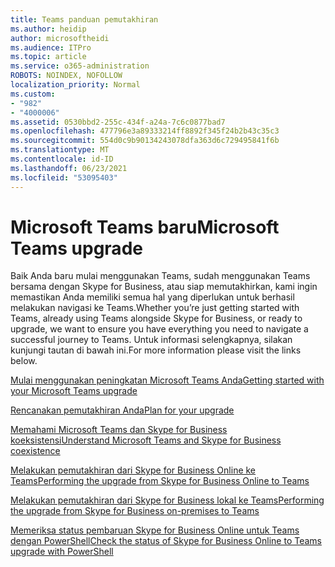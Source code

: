 ```yaml
---
title: Teams panduan pemutakhiran
ms.author: heidip
author: microsoftheidi
ms.audience: ITPro
ms.topic: article
ms.service: o365-administration
ROBOTS: NOINDEX, NOFOLLOW
localization_priority: Normal
ms.custom:
- "982"
- "4000006"
ms.assetid: 0530bbd2-255c-434f-a24a-7c6c0877bad7
ms.openlocfilehash: 477796e3a89333214ff8892f345f24b2b43c35c3
ms.sourcegitcommit: 554d0c9b90134243078dfa363d6c729495841f6b
ms.translationtype: MT
ms.contentlocale: id-ID
ms.lasthandoff: 06/23/2021
ms.locfileid: "53095403"
---
```

# <a name="microsoft-teams-upgrade"></a><span data-ttu-id="e2760-102">Microsoft Teams baru</span><span class="sxs-lookup"><span data-stu-id="e2760-102">Microsoft Teams upgrade</span></span>

<span data-ttu-id="e2760-103">Baik Anda baru mulai menggunakan Teams, sudah menggunakan Teams bersama dengan Skype for Business, atau siap memutakhirkan, kami ingin memastikan Anda memiliki semua hal yang diperlukan untuk berhasil melakukan navigasi ke Teams.</span><span class="sxs-lookup"><span data-stu-id="e2760-103">Whether you’re just getting started with Teams, already using Teams alongside Skype for Business, or ready to upgrade, we want to ensure you have everything you need to navigate a successful journey to Teams.</span></span> <span data-ttu-id="e2760-104">Untuk informasi selengkapnya, silakan kunjungi tautan di bawah ini.</span><span class="sxs-lookup"><span data-stu-id="e2760-104">For more information please visit the links below.</span></span>

[<span data-ttu-id="e2760-105">Mulai menggunakan peningkatan Microsoft Teams Anda</span><span class="sxs-lookup"><span data-stu-id="e2760-105">Getting started with your Microsoft Teams upgrade</span></span>](/MicrosoftTeams/upgrade-start-here)

[<span data-ttu-id="e2760-106">Rencanakan pemutakhiran Anda</span><span class="sxs-lookup"><span data-stu-id="e2760-106">Plan for your upgrade</span></span>](/MicrosoftTeams/upgrade-plan-journey)

[<span data-ttu-id="e2760-107">Memahami Microsoft Teams dan Skype for Business koeksistensi</span><span class="sxs-lookup"><span data-stu-id="e2760-107">Understand Microsoft Teams and Skype for Business coexistence</span></span>](/MicrosoftTeams/teams-and-skypeforbusiness-coexistence-and-interoperability)

[<span data-ttu-id="e2760-108">Melakukan pemutakhiran dari Skype for Business Online ke Teams</span><span class="sxs-lookup"><span data-stu-id="e2760-108">Performing the upgrade from Skype for Business Online to Teams</span></span>](/MicrosoftTeams/upgrade-to-teams-execute-skypeforbusinessonline)

[<span data-ttu-id="e2760-109">Melakukan pemutakhiran dari Skype for Business lokal ke Teams</span><span class="sxs-lookup"><span data-stu-id="e2760-109">Performing the upgrade from Skype for Business on-premises to Teams</span></span>](/MicrosoftTeams/upgrade-to-teams-execute-skypeforbusinesshybridonprem)
 
[<span data-ttu-id="e2760-110">Memeriksa status pembaruan Skype for Business Online untuk Teams dengan PowerShell</span><span class="sxs-lookup"><span data-stu-id="e2760-110">Check the status of Skype for Business Online to Teams upgrade with PowerShell</span></span>](/powershell/module/skype/get-csteamsupgradestatus?view=skype-ps)